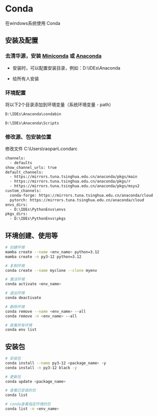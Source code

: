 # Conda

在windows系统使用 Conda

## 安装及配置

### 去清华源，安装 [Miniconda](https://mirrors.tuna.tsinghua.edu.cn/anaconda/miniconda/) 或 [Anaconda](https://mirrors.tuna.tsinghua.edu.cn/anaconda/archive/)

- 安装时，可以配置安装目录，例如：D:\IDEs\Anaconda

- 给所有人安装

### 环境配置

将以下2个目录添加到环境变量（系统环境变量 - path）

```txt
D:\IDEs\Anaconda\condabin
```

```txt
D:\IDEs\Anaconda\Scripts
```

### 修改源、包安装位置

修改文件 C:\\Users\\raopan\\.condarc

```txt
channels:
  - defaults
show_channel_urls: true
default_channels:
  - https://mirrors.tuna.tsinghua.edu.cn/anaconda/pkgs/main
  - https://mirrors.tuna.tsinghua.edu.cn/anaconda/pkgs/r
  - https://mirrors.tuna.tsinghua.edu.cn/anaconda/pkgs/msys2
custom_channels:
  conda-forge: https://mirrors.tuna.tsinghua.edu.cn/anaconda/cloud
  pytorch: https://mirrors.tuna.tsinghua.edu.cn/anaconda/cloud
envs_dirs:
  - D:\IDEs\PythonEnvs\envs
pkgs_dirs:
  - D:\IDEs\PythonEnvs\pkgs
```

## 环境创建、使用等

```bash
# 创建环境
mamba create --name <env_name> python=3.12
mamba create -n py3-12 python=3.12

# 复制环境
conda create --name myclone --clone myenv

# 激活环境
conda activate <env_name>

# 退出环境
conda deactivate

# 删除环境
conda remove --name <env_name> --all
conda remove -n <env_name> --all

# 查看所有环境
conda env list
```

## 安装包

```bash
# 安装包
conda install --name py3-12 <package_name> -y
conda install -n py3-12 black -y

# 更新包
conda update <package_name>

# 查看已安装的包
conda list

# conda查看指定环境的包
conda list -n <env_name>
```
